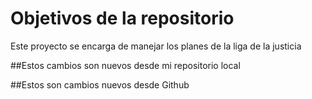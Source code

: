 # Objetivos de la repositorio

Este proyecto se encarga de manejar los planes de la liga de la justicia



##Estos cambios son nuevos desde mi repositorio local


##Estos son cambios nuevos desde Github
